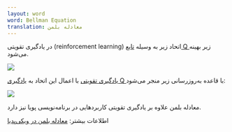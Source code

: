 ```yaml
---
layout: word
word: Bellman Equation
translation: معادله بلمن
---
```


در یادگیری تقویتی (reinforcement learning) اتحاد زیر به وسیله [تابع Q ](/Q/q-function)زیر بهینه می‌شود.

![](/assets/img/11.jpg)

[یادگیری تقویتی](</R/reinforcement_learning_(rl)>) با اعمال این اتحاد به [یادگیری Q ](/Q/q-learning)با قاعده به‌روزرسانی زیر منجر می‌شود:

![](/assets/img/22.jpg)

معادله بلمن علاوه بر یادگیری تقویتی کاربردهایی در برنامه‌نویسی پویا نیز دارد.

اطلاعات بیشتر: [معادله بلمن در ویکی‌پدیا](https://wikipedia.org/wiki/Bellman_equation)
